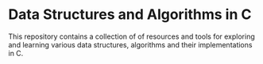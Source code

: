 # Data Structures and Algorithms in C
This repository contains a collection of of resources and tools for exploring and learning various data structures, algorithms and their implementations in C.
